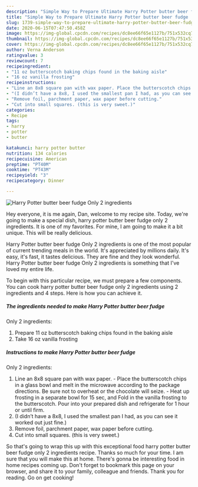 ```yaml
---
description: "Simple Way to Prepare Ultimate Harry Potter butter beer fudge  Only 2 ingredients"
title: "Simple Way to Prepare Ultimate Harry Potter butter beer fudge  Only 2 ingredients"
slug: 1739-simple-way-to-prepare-ultimate-harry-potter-butter-beer-fudge-only-2-ingredients
date: 2020-06-15T07:47:50.458Z
image: https://img-global.cpcdn.com/recipes/dc8ee66f65e1127b/751x532cq70/harry-potter-butter-beer-fudge-only-2-ingredients-recipe-main-photo.jpg
thumbnail: https://img-global.cpcdn.com/recipes/dc8ee66f65e1127b/751x532cq70/harry-potter-butter-beer-fudge-only-2-ingredients-recipe-main-photo.jpg
cover: https://img-global.cpcdn.com/recipes/dc8ee66f65e1127b/751x532cq70/harry-potter-butter-beer-fudge-only-2-ingredients-recipe-main-photo.jpg
author: Verna Anderson
ratingvalue: 3
reviewcount: 7
recipeingredient:
- "11 oz butterscotch baking chips found in the baking aisle"
- "16 oz vanilla frosting"
recipeinstructions:
- "Line an 8x8 square pan with wax paper. Place the butterscotch chips in a glass bowl and melt in the microwave according to the package directions. Be sure not to overheat or the chocolate will seize.  Heat up frosting in a separate bowl for 15 sec, and Fold in the vanilla frosting to the butterscotch. Pour into your prepared dish and refrigerate for 1 hour or until firm."
- "(I didn’t have a 8x8, I used the smallest pan I had, as you can see it worked out just fine.)"
- "Remove foil, parchment paper, wax paper before cutting."
- "Cut into small squares. (this is very sweet.)"
categories:
- Recipe
tags:
- harry
- potter
- butter

katakunci: harry potter butter 
nutrition: 134 calories
recipecuisine: American
preptime: "PT40M"
cooktime: "PT43M"
recipeyield: "3"
recipecategory: Dinner

---
```



![Harry Potter butter beer fudge 
Only 2 ingredients](https://img-global.cpcdn.com/recipes/dc8ee66f65e1127b/751x532cq70/harry-potter-butter-beer-fudge-only-2-ingredients-recipe-main-photo.jpg)

Hey everyone, it is me again, Dan, welcome to my recipe site. Today, we're going to make a special dish, harry potter butter beer fudge 
only 2 ingredients. It is one of my favorites. For mine, I am going to make it a bit unique. This will be really delicious.

Harry Potter butter beer fudge 
Only 2 ingredients is one of the most popular of current trending meals in the world. It's appreciated by millions daily. It's easy, it's fast, it tastes delicious. They are fine and they look wonderful. Harry Potter butter beer fudge 
Only 2 ingredients is something that I've loved my entire life.




To begin with this particular recipe, we must prepare a few components. You can cook harry potter butter beer fudge 
only 2 ingredients using 2 ingredients and 4 steps. Here is how you can achieve it.

<!--inarticleads1-->

##### The ingredients needed to make Harry Potter butter beer fudge 
Only 2 ingredients:

1. Prepare 11 oz butterscotch baking chips found in the baking aisle
1. Take 16 oz vanilla frosting




<!--inarticleads2-->

##### Instructions to make Harry Potter butter beer fudge 
Only 2 ingredients:

1. Line an 8x8 square pan with wax paper. - Place the butterscotch chips in a glass bowl and melt in the microwave according to the package directions. Be sure not to overheat or the chocolate will seize. -  Heat up frosting in a separate bowl for 15 sec, and Fold in the vanilla frosting to the butterscotch. Pour into your prepared dish and refrigerate for 1 hour or until firm.
1. (I didn’t have a 8x8, I used the smallest pan I had, as you can see it worked out just fine.)
1. Remove foil, parchment paper, wax paper before cutting.
1. Cut into small squares. (this is very sweet.)




So that's going to wrap this up with this exceptional food harry potter butter beer fudge 
only 2 ingredients recipe. Thanks so much for your time. I am sure that you will make this at home. There's gonna be interesting food in home recipes coming up. Don't forget to bookmark this page on your browser, and share it to your family, colleague and friends. Thank you for reading. Go on get cooking!
